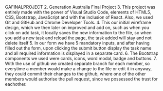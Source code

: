 GAFINALPROJECT
2. Generation Australia Final Project
3.  This project was entirely made with the power of Visual Studio Code, elements of HTML5, CSS, Bootstrap, JavaScript and with the inclusion of React. Also, we used Git and GitHub and Chrome Developer Tools.
4. This our initial wireframe design, which we then later on improved and add on, such as when you click on add task, it locally saves the new information to the file, so when you add a new task and reload the page, the task added will stay and not delete itself
5. In our form we have 5 mandatory inputs, and after having filled out the form, upon clicking the submit button display the task name and all required information is displayed in a separate card.
6. The Bootstrap components we used were cards, icons, word modal, badge and buttons.
7. With the use of github we created separate branch for each member, so everytime a member would make a change to the file or edit it in anyway, they could commit their changes to the github, where one of the other members would authorise the pull request, since we possessed the trust for eachother.
